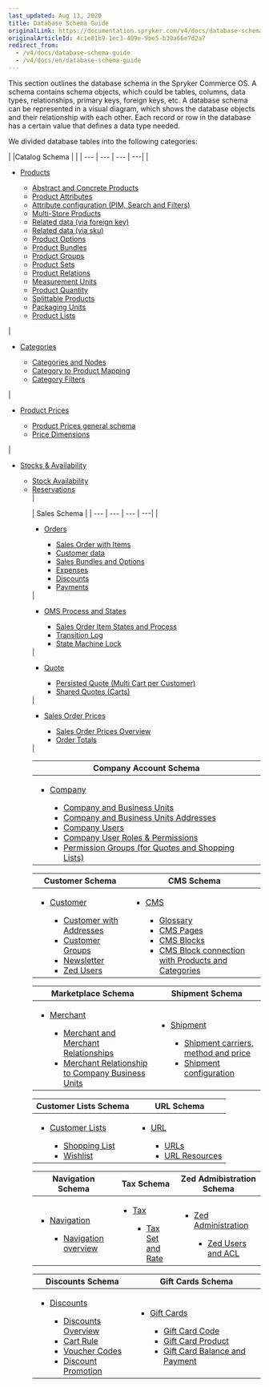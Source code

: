 ```yaml
---
last_updated: Aug 13, 2020
title: Database Schema Guide
originalLink: https://documentation.spryker.com/v4/docs/database-schema-guide
originalArticleId: 4c1e81b9-1ec3-409e-9be5-b30a66e7d2a7
redirect_from:
  - /v4/docs/database-schema-guide
  - /v4/docs/en/database-schema-guide
---
```


    
This section outlines the database schema in the Spryker Commerce OS. A schema contains schema objects, which could be tables, columns, data types, relationships, primary keys, foreign keys, etc. A database schema can be represented in a visual diagram, which shows the database objects and their relationship with each other. Each record or row in the database has a certain value that defines a data type needed.

We divided database tables into the following categories:
<div class='table-head-normalize'></div>

|  |Catalog Schema | |
| --- | --- | --- | ---| 
| <ul><li>[Products](/docs/scos/dev/database-schema-guide/202001.0/catalog-schema.html#products)</li><ul><li>[Abstract and Concrete Products](/docs/scos/dev/database-schema-guide/202001.0/catalog-schema.html#abstract-and-concrete-products)</li><li>[Product Attributes](/docs/scos/dev/database-schema-guide/202001.0/catalog-schema.html#product-attributes)</li><li>[Attribute configuration (PIM, Search and Filters)](/docs/scos/dev/database-schema-guide/202001.0/catalog-schema.html#attribute-configuration--pim--search-and-filters-)</li><li>[Multi-Store Products](/docs/scos/dev/database-schema-guide/202001.0/catalog-schema.html#multi-store-products)</li><li>[Related data (via foreign key)](/docs/scos/dev/database-schema-guide/202001.0/catalog-schema.html#related-data--via-foreign-key-)</li><li>[Related data (via sku)](/docs/scos/dev/database-schema-guide/202001.0/catalog-schema.html#related-data--via-sku-)</li><li>[Product Options](/docs/scos/dev/database-schema-guide/202001.0/catalog-schema.html#product-options)</li><li>[Product Bundles](/docs/scos/dev/database-schema-guide/202001.0/catalog-schema.html#product-bundles)</li><li>[Product Groups](/docs/scos/dev/database-schema-guide/202001.0/catalog-schema.html#product-groups)</li><li>[Product Sets](/docs/scos/dev/database-schema-guide/202001.0/catalog-schema.html#product-sets)</li><li>[Product Relations](/docs/scos/dev/database-schema-guide/202001.0/catalog-schema.html#product-relations)</li><li>[Measurement Units](/docs/scos/dev/database-schema-guide/202001.0/catalog-schema.html#measurement-units)</li><li>[Product Quantity](/docs/scos/dev/database-schema-guide/202001.0/catalog-schema.html#product-quantity)</li><li>[Splittable Products](/docs/scos/dev/database-schema-guide/202001.0/catalog-schema.html#splittable-products)</li><li>[Packaging Units](/docs/scos/dev/database-schema-guide/202001.0/catalog-schema.html#packaging-units)</li><li>[Product Lists](/docs/scos/dev/database-schema-guide/202001.0/catalog-schema.html#product-lists)</li></ul></ul> | <ul><li>[Categories](/docs/scos/dev/database-schema-guide/202001.0/catalog-schema.html#categories)</li><ul><li>[Categories and Nodes](/docs/scos/dev/database-schema-guide/202001.0/catalog-schema.html#categories-and-nodes)</li><li>[Category to Product Mapping](/docs/scos/dev/database-schema-guide/202001.0/catalog-schema.html#category-to-product-mapping)</li><li>[Category Filters](/docs/scos/dev/database-schema-guide/202001.0/catalog-schema.html#category-filters)</li></ul></ul> | <ul><li>[Product Prices](/docs/scos/dev/database-schema-guide/202001.0/catalog-schema.html#product-prices)</li><ul><li>[Product Prices general schema](/docs/scos/dev/database-schema-guide/202001.0/catalog-schema.html#general-schema)</li><li>[Price Dimensions](/docs/scos/dev/database-schema-guide/202001.0/catalog-schema.html#price-dimensions)</li></ul></ul> | <ul><li>[Stocks & Availability](/docs/scos/dev/database-schema-guide/202001.0/catalog-schema.html#stock---availability)</li><ul><li>[Stock Availability](/docs/scos/dev/database-schema-guide/202001.0/catalog-schema.html#stock)</li><li>[Reservations](/docs/scos/dev/database-schema-guide/202001.0/catalog-schema.html#reservations)</li> |

| Sales Schema |
| --- | --- | --- | ---| 
|<ul><li>[Orders](/docs/scos/dev/database-schema-guide/202001.0/sales-schema.html#orders)</li><ul><li>[Sales Order with Items](/docs/scos/dev/database-schema-guide/202001.0/sales-schema.html#sales-order-with-items)</li><li>[Customer data](/docs/scos/dev/database-schema-guide/202001.0/sales-schema.html#customer-data)</li><li>[Sales Bundles and Options](/docs/scos/dev/database-schema-guide/202001.0/sales-schema.html#sales-bundles-and-options)</li><li>[Expenses](/docs/scos/dev/database-schema-guide/202001.0/sales-schema.html#expenses)</li><li>[Discounts](/docs/scos/dev/database-schema-guide/202001.0/sales-schema.html#discounts)</li><li>[Payments](/docs/scos/dev/database-schema-guide/202001.0/sales-schema.html#payments)</li></ul></ul> |<ul><li>[OMS Process and States](/docs/scos/dev/database-schema-guide/202001.0/sales-schema.html#oms-process-and-states)</li><ul><li>[Sales Order Item States and Process](/docs/scos/dev/database-schema-guide/202001.0/sales-schema.html#sales-order-item-states-and-process)</li><li>[Transition Log](/docs/scos/dev/database-schema-guide/202001.0/sales-schema.html#transition-log)</li><li>[State Machine Lock](/docs/scos/dev/database-schema-guide/202001.0/sales-schema.html#state-machine-lock)</li></ul></ul> | <ul><li>[Quote](/docs/scos/dev/database-schema-guide/202001.0/sales-schema.html#quote)</li><ul><li>[Persisted Quote (Multi Cart per Customer)](/docs/scos/dev/database-schema-guide/202001.0/sales-schema.html#persisted-quote--multi-cart-per-customer-)</li><li>[Shared Quotes (Carts)](/docs/scos/dev/database-schema-guide/202001.0/sales-schema.html#shared-quotes--carts-)</li></ul></ul> | <ul><li>[Sales Order Prices](/docs/scos/dev/database-schema-guide/202001.0/sales-schema.html#sales-order-prices)</li><ul><li>[Sales Order Prices Overview](/docs/scos/dev/database-schema-guide/202001.0/sales-schema.html#overview)</li><li>[Order Totals](/docs/scos/dev/database-schema-guide/202001.0/sales-schema.html#order-totals)</li></ul></ul> |

| Company Account Schema |
| --- |
| <ul><li>[Company](/docs/scos/dev/database-schema-guide/202001.0/company-account-schema.html#company)</li><ul><li>[Company and Business Units](/docs/scos/dev/database-schema-guide/202001.0/company-account-schema.html#company-and-business-units)</li><li>[Company and Business Units Addresses](/docs/scos/dev/database-schema-guide/202001.0/company-account-schema.html#company-and-business-unit-addresses)</li><li>[Company Users](/docs/scos/dev/database-schema-guide/202001.0/company-account-schema.html#company-users)</li><li>[Company User Roles & Permissions](/docs/scos/dev/database-schema-guide/202001.0/company-account-schema.html#company-user-roles---permissions)</li><li>[Permission Groups (for Quotes and Shopping Lists)](/docs/scos/dev/database-schema-guide/202001.0/company-account-schema.html#permission-groups--for-quotes-and-shopping-lists-)</li></ul></ul> |

| Customer Schema | CMS Schema |
| --- | --- |
|<ul><li>[Customer](/docs/scos/dev/database-schema-guide/202001.0/customer-schema.html#customer-schema)</li><ul><li>[Customer with Addresses](/docs/scos/dev/database-schema-guide/202001.0/customer-schema.html#customer-with-addresses)</li><li>[Customer Groups](/docs/scos/dev/database-schema-guide/202001.0/customer-schema.html#customer-groups)</li><li>[Newsletter](/docs/scos/dev/database-schema-guide/202001.0/customer-schema.html#newsletter)</li><li>[Zed Users](/docs/scos/dev/database-schema-guide/202001.0/customer-schema.html#zed-users)</li></ul></ul> | <ul><li>[CMS](/docs/scos/dev/database-schema-guide/202001.0/cms-schema.html#cms) </li><ul><li>[Glossary](/docs/scos/dev/database-schema-guide/202001.0/cms-schema.html#glossary)</li><li>[CMS Pages](/docs/scos/dev/database-schema-guide/202001.0/cms-schema.html#cms-pages)</li><li>[CMS Blocks](/docs/scos/dev/database-schema-guide/202001.0/cms-schema.html#cms-blocks)</li><li>[CMS Block connection with Products and Categories](/docs/scos/dev/database-schema-guide/202001.0/cms-schema.html#cms-block-connection-with-products-and-categories)</li></ul></ul> |

| Marketplace Schema | Shipment Schema |
| --- | --- |
|<ul><li>[Merchant](/docs/scos/dev/database-schema-guide/202001.0/marketplace-schema.html#merchant)</li><ul><li>[Merchant and Merchant Relationships](/docs/scos/dev/database-schema-guide/202001.0/marketplace-schema.html#merchant-and-merchant-relationships)</li><li>[Merchant Relationship to Company Business Units](/docs/scos/dev/database-schema-guide/202001.0/marketplace-schema.html#merchant-relationship-to-company-business-units)</li></ul></ul> | <ul><li>[Shipment](/docs/scos/dev/database-schema-guide/202001.0/shipment-schema.html#shipment)</li><ul><li>[Shipment carriers, method and price](/docs/scos/dev/database-schema-guide/202001.0/shipment-schema.html#shipment-carriers--method-and-price)</li><li>[Shipment configuration](/docs/scos/dev/database-schema-guide/202001.0/shipment-schema.html#shipment-configuration)</li></ul></ul> |

| Customer Lists Schema | URL Schema |
| --- | --- |
|<ul><li>[Customer Lists](/docs/scos/dev/database-schema-guide/202001.0/customer-lists-schema.html#customer-lists)</li><ul><li>[Shopping List](/docs/scos/dev/database-schema-guide/202001.0/customer-lists-schema.html#shopping-list)</li><li>[Wishlist](/docs/scos/dev/database-schema-guide/202001.0/customer-lists-schema.html#wishlist)</li></ul></ul> | <ul><li>[URL](/docs/scos/dev/database-schema-guide/202001.0/url-schema.html#url)</li><ul><li>[URLs](/docs/scos/dev/database-schema-guide/202001.0/url-schema.html#urls)</li><li>[URL Resources](/docs/scos/dev/database-schema-guide/202001.0/url-schema.html#url-resources)</li></ul></ul> |

| Navigation Schema | Tax Schema | Zed Admibistration Schema |
| --- | --- | --- |
|<ul><li>[Navigation](/docs/scos/dev/database-schema-guide/202001.0/navigation-schema.html#navigation)</li><ul><li>[Navigation overview](/docs/scos/dev/database-schema-guide/202001.0/navigation-schema.html#navigation-overview)</li></ul></ul> | <ul><li> [Tax](/docs/scos/dev/database-schema-guide/202001.0/tax-schema.html#tax)</li><ul><li>[Tax Set and Rate](/docs/scos/dev/database-schema-guide/202001.0/tax-schema.html#tax-set-and-rate)</li></ul></ul> | <ul><li> [Zed Administration](/docs/scos/dev/database-schema-guide/202001.0/zed-administration-schema.html#zed-administration)</li><ul><li>[Zed Users and ACL](/docs/scos/dev/database-schema-guide/202001.0/zed-administration-schema.html#zed-users-and-acl)</li></ul></ul> |

| Discounts Schema | Gift Cards Schema |
| --- | --- |
|<ul><li> [Discounts](/docs/scos/dev/database-schema-guide/202001.0/discounts-schema.html#discounts)</li><ul><li>[Discounts Overview](/docs/scos/dev/database-schema-guide/202001.0/discounts-schema.html#overview)</li><li>[Cart Rule](/docs/scos/dev/database-schema-guide/202001.0/discounts-schema.html#cart-rule)</li><li>[Voucher Codes](/docs/scos/dev/database-schema-guide/202001.0/discounts-schema.html#voucher-codes)</li><li>[Discount Promotion](/docs/scos/dev/database-schema-guide/202001.0/discounts-schema.html#discount-promotion)</li></ul></ul> | <ul><li> [Gift Cards](/docs/scos/dev/database-schema-guide/202001.0/gift-cards-schema.html#gift-cards)</li><ul><li>[Gift Card Code](/docs/scos/dev/database-schema-guide/202001.0/gift-cards-schema.html#gift-card-code)</li><li>[Gift Card Product](/docs/scos/dev/database-schema-guide/202001.0/gift-cards-schema.html#gift-card-product)</li><li>[Gift Card Balance and Payment](/docs/scos/dev/database-schema-guide/202001.0/gift-cards-schema.html#gift-card-balance-and-payment)</li></ul></ul> |
